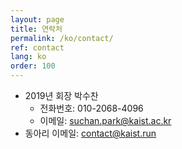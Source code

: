 ```yaml
---
layout: page
title: 연락처
permalink: /ko/contact/
ref: contact
lang: ko
order: 100
---
```


- 2019년 회장 박수찬
  - 전화번호: 010-2068-4096
  - 이메일: [suchan.park@kaist.ac.kr](mailto:suchan.park@kaist.ac.kr)
- 동아리 이메일: [contact@kaist.run](mailto:contact@kaist.run)

